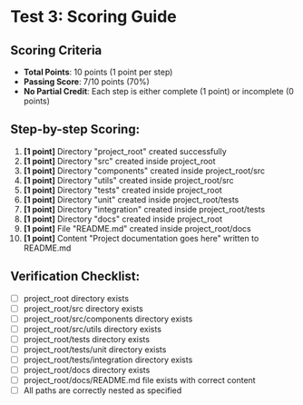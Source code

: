 # Test 3: Scoring Guide

## Scoring Criteria
- **Total Points**: 10 points (1 point per step)
- **Passing Score**: 7/10 points (70%)
- **No Partial Credit**: Each step is either complete (1 point) or incomplete (0 points)

## Step-by-step Scoring:

1. **[1 point]** Directory "project_root" created successfully
2. **[1 point]** Directory "src" created inside project_root
3. **[1 point]** Directory "components" created inside project_root/src
4. **[1 point]** Directory "utils" created inside project_root/src
5. **[1 point]** Directory "tests" created inside project_root
6. **[1 point]** Directory "unit" created inside project_root/tests
7. **[1 point]** Directory "integration" created inside project_root/tests
8. **[1 point]** Directory "docs" created inside project_root
9. **[1 point]** File "README.md" created inside project_root/docs
10. **[1 point]** Content "Project documentation goes here" written to README.md

## Verification Checklist:
- [ ] project_root directory exists
- [ ] project_root/src directory exists
- [ ] project_root/src/components directory exists
- [ ] project_root/src/utils directory exists
- [ ] project_root/tests directory exists
- [ ] project_root/tests/unit directory exists
- [ ] project_root/tests/integration directory exists
- [ ] project_root/docs directory exists
- [ ] project_root/docs/README.md file exists with correct content
- [ ] All paths are correctly nested as specified